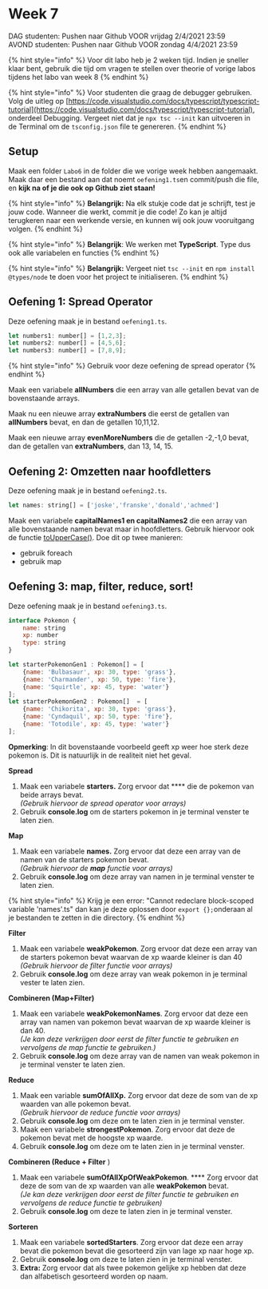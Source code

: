 # Week 7

DAG studenten: Pushen naar Github VOOR vrijdag 2/4/2021 23:59\
AVOND studenten: Pushen naar Github VOOR zondag 4/4/2021 23:59

{% hint style="info" %}
Voor dit labo heb je 2 weken tijd. Indien je sneller klaar bent, gebruik die tijd om vragen te stellen over theorie of vorige labos tijdens het labo van week 8
{% endhint %}

{% hint style="info" %}
Voor studenten die graag de debugger gebruiken. Volg de uitleg op [https://code.visualstudio.com/docs/typescript/typescript-tutorial](https://code.visualstudio.com/docs/typescript/typescript-tutorial), onderdeel Debugging. Vergeet niet dat je `npx tsc --init` kan uitvoeren in de Terminal om de `tsconfig.json` file te genereren.
{% endhint %}

## Setup

Maak een folder `Labo6` in de folder die we vorige week hebben aangemaakt. Maak daar een bestand aan dat noemt `oefening1.ts`en commit/push die file, en **kijk na of je die ook op Github ziet staan!**

{% hint style="info" %}
**Belangrijk:** Na elk stukje code dat je schrijft, test je jouw code. Wanneer die werkt, commit je die code! Zo kan je altijd terugkeren naar een werkende versie, en kunnen wij ook jouw vooruitgang volgen.
{% endhint %}

{% hint style="info" %}
**Belangrijk**: We werken met **TypeScript**. Type dus ook alle variabelen en functies
{% endhint %}

{% hint style="info" %}
**Belangrijk:** Vergeet niet `tsc --init` en `npm install @types/node` te doen voor het project te initialiseren.
{% endhint %}

## Oefening 1: Spread Operator

Deze oefening maak je in bestand `oefening1.ts`.

```javascript
let numbers1: number[] = [1,2,3];
let numbers2: number[] = [4,5,6];
let numbers3: number[] = [7,8,9];
```

{% hint style="info" %}
Gebruik voor deze oefening de spread operator
{% endhint %}

Maak een variabele **allNumbers** die een array van alle getallen bevat van de bovenstaande arrays.&#x20;

Maak nu een nieuwe array **extraNumbers** die eerst de getallen van **allNumbers** bevat, en dan de getallen 10,11,12.

Maak een nieuwe array **evenMoreNumbers** die de getallen -2,-1,0 bevat, dan de getallen van **extraNumbers**, dan 13, 14, 15.

## Oefening 2: Omzetten naar hoofdletters

Deze oefening maak je in bestand `oefening2.ts`.

```javascript
let names: string[] = ['joske','franske','donald','achmed']
```

Maak een variabele **capitalNames1 en capitalNames2** die een array van alle bovenstaande namen bevat maar in hoofdletters. Gebruik hiervoor ook de functie [toUpperCase()](https://www.w3schools.com/jsref/jsref\_touppercase.asp). Doe dit op twee manieren:

* gebruik foreach
* gebruik map

## Oefening 3: map, filter, reduce, sort!

Deze oefening maak je in bestand `oefening3.ts`.

```javascript
interface Pokemon {
    name: string
    xp: number
    type: string
}

let starterPokemonGen1 : Pokemon[] = [
    {name: 'Bulbasaur', xp: 30, type: 'grass'},
    {name: 'Charmander', xp: 50, type: 'fire'},
    {name: 'Squirtle', xp: 45, type: 'water'}
];
let starterPokemonGen2 : Pokemon[]  = [
    {name: 'Chikorita', xp: 30, type: 'grass'},
    {name: 'Cyndaquil', xp: 50, type: 'fire'},
    {name: 'Totodile', xp: 45, type: 'water'}
];
```

**Opmerking**: In dit bovenstaande voorbeeld geeft xp weer hoe sterk deze pokemon is. Dit is natuurlijk in de realiteit niet het geval.

**Spread**

1. Maak een variabele **starters.** Zorg ervoor dat **** die de pokemon van beide arrays bevat. \
   _(Gebruik hiervoor de spread operator voor arrays)_
2. Gebruik **console.log** om de starters pokemon in je terminal venster te laten zien.

**Map**

1. Maak een variabele **names.** Zorg ervoor dat deze een array van de namen van de starters pokemon bevat. \
   _(Gebruik hiervoor de **map** functie voor arrays)_
2. Gebruik **console.log** om deze array van namen in je terminal venster te laten zien.

{% hint style="info" %}
Krijg je een error: "Cannot redeclare block-scoped variable 'names'.ts" dan kan je deze oplossen door `export {};`onderaan al je bestanden te zetten in die directory.
{% endhint %}

**Filter**

1. Maak een variabele **weakPokemon**. Zorg ervoor dat deze een array van de starters pokemon bevat waarvan de xp waarde kleiner is dan 40\
   _(Gebruik hiervoor de filter functie voor arrays)_
2. Gebruik **console.log** om deze array van weak pokemon in je terminal vester te laten zien.

**Combineren (Map+Filter)**

1. Maak een variabele **weakPokemonNames**. Zorg ervoor dat deze een array van namen van pokemon bevat waarvan de xp waarde kleiner is dan 40. \
   _(Je kan deze verkrijgen door eerst de filter functie te gebruiken en vervolgens de map functie te gebruiken.)_
2. Gebruik **console.log** om deze array van de namen van weak pokemon in je terminal venster te laten zien.

**Reduce**

1. Maak een variable **sumOfAllXp.** Zorg ervoor dat deze de som van de xp waarden van alle pokemon bevat.\
   _(Gebruik hiervoor de reduce functie voor arrays)_
2. Gebruik **console.log** om deze om te laten zien in je terminal venster.
3. Maak een variabele **strongestPokemon**. Zorg ervoor dat deze de pokemon bevat met de hoogste xp waarde.
4. Gebruik **console.log** om deze om te laten zien in je terminal venster.

**Combineren (Reduce + Filter** )

1. Maak een variabele **sumOfAllXpOfWeakPokemon**. **** Zorg ervoor dat deze de som van de xp waarden van alle **weakPokemon** bevat.\
   _(Je kan deze verkrijgen door eerst de filter functie te gebruiken en vervolgens de reduce functie te gebruiken)_
2. Gebruik **console.log** om deze te laten zien in je terminal venster.

**Sorteren**

1. Maak een variabele **sortedStarters**. Zorg ervoor dat deze een array bevat die pokemon bevat die gesorteerd zijn van lage xp naar hoge xp.
2. Gebruik **console.log** om deze te laten zien in je terminal venster.
3. **Extra:** Zorg ervoor dat als twee pokemon gelijke xp hebben dat deze dan alfabetisch gesorteerd worden op naam.

